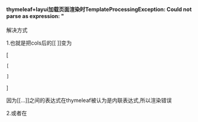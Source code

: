 #### thymeleaf+layui加载页面渲染时TemplateProcessingException: Could not parse as expression: "

解决方式

1.也就是把cols后的[[ ]]变为

[

    [
    
    ]

]

因为[[…]]之间的表达式在thymeleaf被认为是内联表达式,所以渲染错误

2.或者在<script type="text/javascript" >  加上 th:inline="none"

<script type="text/javascript"  th:inline="none">